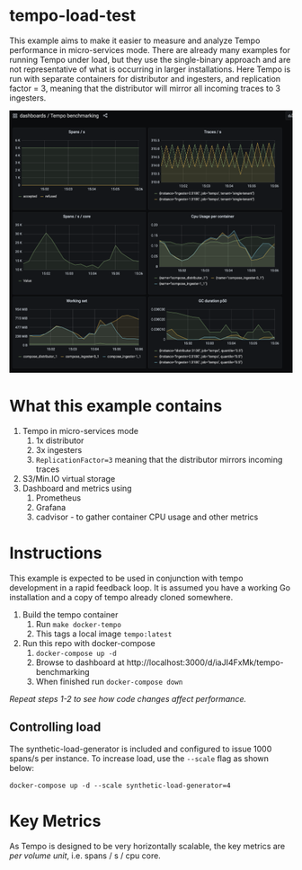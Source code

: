 # tempo-load-test

This example aims to make it easier to measure and analyze Tempo performance in
micro-services mode.  There are already many examples for running Tempo under
load, but they use the single-binary approach and are not representative of
what is occurring in larger installations.  Here Tempo is run with separate
containers for distributor and ingesters, and replication factor = 3, meaning
that the distributor will mirror all incoming traces to 3 ingesters.

![dashboard](./dashboard.png)

# What this example contains

1. Tempo in micro-services mode
   1. 1x distributor
   1. 3x ingesters
   1. `ReplicationFactor=3` meaning that the distributor mirrors incoming traces
1. S3/Min.IO virtual storage
1. Dashboard and metrics using
   1. Prometheus
   1. Grafana
   1. cadvisor - to gather container CPU usage and other metrics

# Instructions

This example is expected to be used in conjunction with tempo development in a
rapid feedback loop. It is assumed you have a working Go installation and a
copy of tempo already cloned somewhere.

1. Build the tempo container
   1. Run `make docker-tempo`
   1. This tags a local image `tempo:latest`
1. Run this repo with docker-compose
   1. `docker-compose up -d`
   1. Browse to dashboard at http://localhost:3000/d/iaJI4FxMk/tempo-benchmarking
   1. When finished run `docker-compose down`

_Repeat steps 1-2 to see how code changes affect performance._

## Controlling load

The synthetic-load-generator is included and configured to issue 1000 spans/s per instance.
To increase load, use the `--scale` flag as shown below:

```
docker-compose up -d --scale synthetic-load-generator=4
```

# Key Metrics

As Tempo is designed to be very horizontally scalable, the key metrics are _per volume unit_, i.e. spans / s / cpu core.
